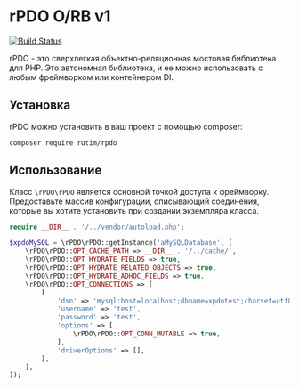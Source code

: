 # rPDO O/RB v1

[![Build Status](https://github.com/modxcms/xpdo/workflows/CI/badge.svg?branch=3.x)](https://github.com/modxcms/xpdo/workflows/CI/badge.svg?branch=3.x)

rPDO - это сверхлегкая объектно-реляционная мостовая библиотека для PHP. Это автономная библиотека, и ее можно использовать с любым фреймворком или контейнером DI.

## Установка

rPDO можно установить в ваш проект с помощью composer:

    composer require rutim/rpdo


## Использование

Класс `\rPDO\rPDO` является основной точкой доступа к фреймворку. Предоставьте массив конфигурации, описывающий соединения, которые вы хотите установить при создании экземпляра класса.

```php
require __DIR__ . '/../vendor/autoload.php';

$xpdoMySQL = \rPDO\rPDO::getInstance('aMySQLDatabase', [
    \rPDO\rPDO::OPT_CACHE_PATH => __DIR__ . '/../cache/',
    \rPDO\rPDO::OPT_HYDRATE_FIELDS => true,
    \rPDO\rPDO::OPT_HYDRATE_RELATED_OBJECTS => true,
    \rPDO\rPDO::OPT_HYDRATE_ADHOC_FIELDS => true,
    \rPDO\rPDO::OPT_CONNECTIONS => [
        [
            'dsn' => 'mysql:host=localhost;dbname=xpdotest;charset=utf8',
            'username' => 'test',
            'password' => 'test',
            'options' => [
                \rPDO\rPDO::OPT_CONN_MUTABLE => true,
            ],
            'driverOptions' => [],
        ],
    ],
]);
```
